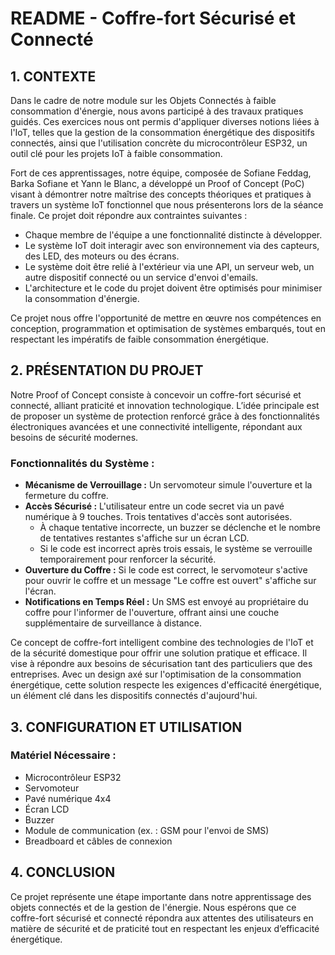 # README - Coffre-fort Sécurisé et Connecté

## 1. CONTEXTE

Dans le cadre de notre module sur les Objets Connectés à faible consommation d'énergie, nous avons participé à des travaux pratiques guidés. Ces exercices nous ont permis d'appliquer diverses notions liées à l'IoT, telles que la gestion de la consommation énergétique des dispositifs connectés, ainsi que l'utilisation concrète du microcontrôleur ESP32, un outil clé pour les projets IoT à faible consommation.

Fort de ces apprentissages, notre équipe, composée de Sofiane Feddag, Barka Sofiane et Yann le Blanc, a développé un Proof of Concept (PoC) visant à démontrer notre maîtrise des concepts théoriques et pratiques à travers un système IoT fonctionnel que nous présenterons lors de la séance finale. Ce projet doit répondre aux contraintes suivantes :

- Chaque membre de l'équipe a une fonctionnalité distincte à développer.
- Le système IoT doit interagir avec son environnement via des capteurs, des LED, des moteurs ou des écrans.
- Le système doit être relié à l'extérieur via une API, un serveur web, un autre dispositif connecté ou un service d'envoi d'emails.
- L'architecture et le code du projet doivent être optimisés pour minimiser la consommation d'énergie.

Ce projet nous offre l'opportunité de mettre en œuvre nos compétences en conception, programmation et optimisation de systèmes embarqués, tout en respectant les impératifs de faible consommation énergétique.

## 2. PRÉSENTATION DU PROJET

Notre Proof of Concept consiste à concevoir un coffre-fort sécurisé et connecté, alliant praticité et innovation technologique. L’idée principale est de proposer un système de protection renforcé grâce à des fonctionnalités électroniques avancées et une connectivité intelligente, répondant aux besoins de sécurité modernes.

### Fonctionnalités du Système :

- **Mécanisme de Verrouillage :** Un servomoteur simule l'ouverture et la fermeture du coffre.
- **Accès Sécurisé :** L'utilisateur entre un code secret via un pavé numérique à 9 touches. Trois tentatives d'accès sont autorisées.
  - À chaque tentative incorrecte, un buzzer se déclenche et le nombre de tentatives restantes s'affiche sur un écran LCD.
  - Si le code est incorrect après trois essais, le système se verrouille temporairement pour renforcer la sécurité.
- **Ouverture du Coffre :** Si le code est correct, le servomoteur s'active pour ouvrir le coffre et un message "Le coffre est ouvert" s'affiche sur l'écran.
- **Notifications en Temps Réel :** Un SMS est envoyé au propriétaire du coffre pour l'informer de l'ouverture, offrant ainsi une couche supplémentaire de surveillance à distance.

Ce concept de coffre-fort intelligent combine des technologies de l'IoT et de la sécurité domestique pour offrir une solution pratique et efficace. Il vise à répondre aux besoins de sécurisation tant des particuliers que des entreprises. Avec un design axé sur l'optimisation de la consommation énergétique, cette solution respecte les exigences d'efficacité énergétique, un élément clé dans les dispositifs connectés d'aujourd'hui.

## 3. CONFIGURATION ET UTILISATION

### Matériel Nécessaire :

- Microcontrôleur ESP32
- Servomoteur
- Pavé numérique 4x4
- Écran LCD
- Buzzer
- Module de communication (ex. : GSM pour l'envoi de SMS)
- Breadboard et câbles de connexion


## 4. CONCLUSION

Ce projet représente une étape importante dans notre apprentissage des objets connectés et de la gestion de l'énergie. Nous espérons que ce coffre-fort sécurisé et connecté répondra aux attentes des utilisateurs en matière de sécurité et de praticité tout en respectant les enjeux d’efficacité énergétique.
